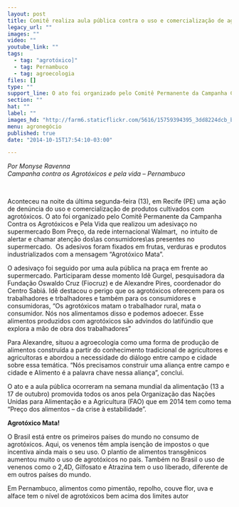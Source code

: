 ```yaml
---
layout: post
title: Comitê realiza aula pública contra o uso e comercialização de agrotóxicos
legacy_url: ""
images: ""
video: ""
youtube_link: ""
tags:
  - tag: "agrotóxico]"
  - tag: Pernambuco
  - tag: agroecologia
files: []
type: ""
support_line: O ato foi organizado pelo Comitê Permanente da Campanha Contra os Agrotóxicos e Pela Vida de Pernambuco.
section: ""
hat: ""
label: ""
images_hd: "http://farm6.staticflickr.com/5616/15759394395_3dd8224dcb_b.jpg"
menu: agronegócio
published: true
date: "2014-10-15T17:54:10-03:00"

---
```

<p><em>Por Monyse Ravenna</em><br />
<em>Campanha contra os Agrot&oacute;xicos e pela vida &ndash; Pernambuco</em></p>

<p>&nbsp;</p>

<p>Aconteceu na noite da &uacute;ltima segunda-feira (13), em Recife (PE) uma a&ccedil;&atilde;o de den&uacute;ncia do uso e comercializa&ccedil;&atilde;o de produtos cultivados com agrot&oacute;xicos. O ato foi organizado pelo Comit&ecirc; Permanente da Campanha Contra os Agrot&oacute;xicos e Pela Vida que realizou um adesiva&ccedil;o no supermercado Bom Pre&ccedil;o, da rede internacional Walmart, &nbsp;no intuito de alertar e chamar aten&ccedil;&atilde;o dos\as consumidores\as presentes no supermercado. &nbsp;Os adesivos foram fixados em frutas, verduras e produtos industrializados com a mensagem &ldquo;Agrot&oacute;xico Mata&rdquo;.&nbsp;</p>

<p>O adesiva&ccedil;o foi seguido por uma aula p&uacute;blica na pra&ccedil;a em frente ao supermercado. Participaram desse momento Id&ecirc; Gurgel, pesquisadora da Funda&ccedil;&atilde;o Oswaldo Cruz (Fiocruz) e de Alexandre Pires, coordenador do Centro Sabi&aacute;. Id&ecirc; destacou o perigo que os agrot&oacute;xicos oferecem para os trabalhadores e trbalhadores e tamb&eacute;m para os consumidores e consumidoras, &ldquo;Os agrot&oacute;xicos matam o trabalhador rural, mata o consumidor. N&oacute;s nos alimentamos disso e podemos adoecer. Esse alimentos produzidos com agrot&oacute;xicos s&atilde;o advindos do latif&uacute;ndio que explora a m&atilde;o de obra dos trabalhadores&rdquo;&nbsp;</p>

<p>Para Alexandre, situou a agroecologia como uma forma de produ&ccedil;&atilde;o de alimentos constru&iacute;da a partir do conhecimento tradicional de agricultores e agricultoras e abordou a necessidade do di&aacute;logo entre campo e cidade sobre essa tem&aacute;tica. &ldquo;N&oacute;s precisamos construir uma alian&ccedil;a entre campo e cidade e Alimento &eacute; a palavra chave nessa alian&ccedil;a&rdquo;, conclui.</p>

<p>O ato e a aula p&uacute;blica ocorreram na semana mundial da alimenta&ccedil;&atilde;o (13 a 17 de outubro) promovida todos os anos pela Organiza&ccedil;&atilde;o das Na&ccedil;&otilde;es Unidas para Alimenta&ccedil;&atilde;o e a Agricultura (FAO) que em 2014 tem como tema &ldquo;Pre&ccedil;o dos alimentos &ndash; da crise &agrave; estabilidade&rdquo;.</p>

<p><strong>Agrot&oacute;xico Mata!&nbsp;</strong></p>

<p>O Brasil est&aacute; entre os primeiros pa&iacute;ses do mundo no consumo de agrot&oacute;xicos. Aqui, os venenos t&ecirc;m ampla isen&ccedil;&atilde;o de impostos o que incentiva ainda mais o seu uso. O plantio de alimentos transg&ecirc;nicos aumentou muito o uso de agrot&oacute;xicos no pa&iacute;s. Tamb&eacute;m no Brasil o uso de venenos como o 2,4D, Gilfosato e Atrazina tem o uso liberado, diferente de em outros pa&iacute;ses do mundo.&nbsp;</p>

<p>Em Pernambuco, alimentos como piment&atilde;o, repolho, couve flor, uva e alface tem o n&iacute;vel de agrot&oacute;xicos bem acima dos limites autor</p>

<p><br />
&nbsp;</p>
